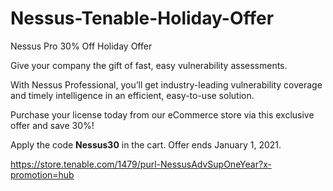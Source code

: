 # Nessus-Tenable-Holiday-Offer
Nessus Pro 30% Off Holiday Offer

Give your company the gift of fast, easy vulnerability assessments.

With Nessus Professional, you’ll get industry-leading vulnerability coverage and timely intelligence in an efficient, easy-to-use solution.

Purchase your license today from our eCommerce store via this exclusive offer and save 30%!

Apply the code <strong>Nessus30</strong> in the cart. Offer ends January 1, 2021.

https://store.tenable.com/1479/purl-NessusAdvSupOneYear?x-promotion=hub
